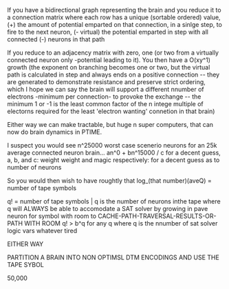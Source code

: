 


If you have a bidirectional graph representing the brain and you reduce it to a connection matrix where each row has a unique (sortable ordered) value, (+) the amount of potential emparted on that connection, in a sinlge step, to fire to the next neuron, (- virtual) the potential emparted in step with all connected (-) neurons in that path


If you reduce to an adjacency matrix with zero, one (or two from a virtually connected neuron only -potential leading to it). You then have a O(xy^1) growth (the exponent on branching becomes one or two, but the virtual path is calculated in step and always ends on a positive connection -- they are generated to demonstrate resistance and preserve strict ordering, which I hope we can say the brain will support a different nnumber of electrons -minimum per connection- to provoke the exchange  -- the minimum 1 or -1 is the least common factor of the n intege multiple of electorns required for the least 'electron wanting' connetion in that brain)

Either way we can make tractable, but huge n super computers, that can now do brain dynamics in PTIME.

I suspect you would see n^25000 worst case scenerio neurons for an 25k average connected neuron brain... an^0 + bn^15000 / c for a decent guess, a, b, and c: weight weight and magic respectively: for a decent guess as to number of neurons

So you would then wish to have roughtly that log_(that number)(aveQ) = number of tape symbols

q! = number of tape symbols | q is the number of neurons inthe tape
where q will ALWAYS be able to accomodate a SAT solver by growing in pave neuron for symbol with room to CACHE-PATH-TRAVERSAL-RESULTS-OR-PATH WITH ROOM q! > b^q for any q where q is the nnumber of sat solver logic vars whatever tired

EITHER WAY

PARTITION A BRAIN INTO NON OPTIMSL DTM ENCODINGS AND USE THE TAPE SYBOL



50,000
